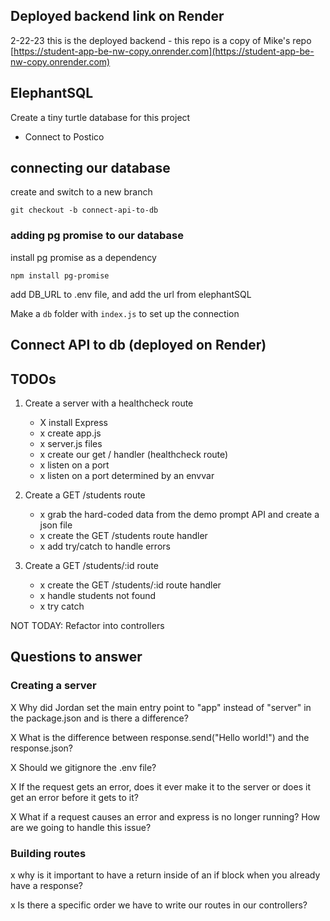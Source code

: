 ## Deployed backend link on Render
2-22-23 this is the deployed backend - this repo is a copy of Mike's repo
[https://student-app-be-nw-copy.onrender.com](https://student-app-be-nw-copy.onrender.com)


## ElephantSQL
Create a tiny turtle database for this project
- Connect to Postico

## connecting our database
create and switch to a new branch
```
git checkout -b connect-api-to-db
```

### adding pg promise to our database
install pg promise as a dependency
```
npm install pg-promise
```

add DB_URL to .env file, and add the url from elephantSQL

Make a `db` folder with `index.js` to set up the connection

## Connect API to db (deployed on Render)



## TODOs
1. Create a server with a healthcheck route
    - X install Express
    - x create app.js
    - x server.js files
    - x create our get / handler (healthcheck route)
    - x listen on a port
    - x listen on a port determined by an envvar

2. Create a GET /students route
    - x grab the hard-coded data from the demo prompt API and create a json file
    - x create the GET /students route handler
    - x add try/catch to handle errors

3. Create a GET /students/:id route
    - x create the GET /students/:id route handler
    - x handle students not found
    - x try catch

NOT TODAY: Refactor into controllers

## Questions to answer
### Creating a server
X Why did Jordan set the main entry point to "app" instead of "server" in the package.json and is there a difference?

X What is the difference between response.send("Hello world!") and the response.json?

X Should we gitignore the .env file?

X If the request gets an error, does it ever make it to the server or does it get an error before it gets to it?

X What if a request causes an error and express is no longer running? How are we going to handle this issue?

### Building routes
x why is it important to have a return inside of an if block when you already have a response?

x Is there a specific order we have to write our routes in our controllers?
